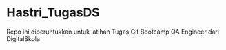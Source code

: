 # Hastri_TugasDS
Repo ini diperuntukkan untuk latihan Tugas Git Bootcamp QA Engineer dari DigitalSkola
